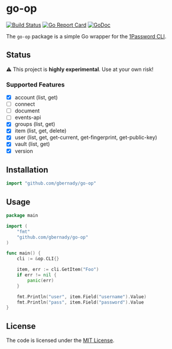# go-op

[![Build Status](https://github.com/gbernady/go-op/workflows/Build/badge.svg?branch=main)](https://github.com/gbernady/go-op/actions?query=branch%3Amain)
[![Go Report Card](https://goreportcard.com/badge/github.com/gbernady/go-op)](https://goreportcard.com/report/github.com/gbernady/go-op)
[![GoDoc](https://pkg.go.dev/badge/github.com/gbernady/go-op)](https://pkg.go.dev/github.com/gbernady/go-op)

The `go-op` package is a simple Go wrapper for the [1Password CLI](https://developer.1password.com/docs/cli/get-started/).

## Status

⚠️ This project is **highly experimental**. Use at your own risk!

### Supported Features

- [x] account (list, get)
- [ ] connect
- [ ] document
- [ ] events-api
- [x] groups (list, get)
- [x] item (list, get, delete)
- [x] user (list, get, get-current, get-fingerprint, get-public-key)
- [x] vault (list, get)
- [x] version

## Installation

```go
import "github.com/gbernady/go-op"
```

## Usage

```go
package main

import (
    "fmt"
    "github.com/gbernady/go-op"
)

func main() {
    cli := &op.CLI{}

    item, err := cli.GetItem("Foo")
    if err != nil {
        panic(err)
    }

    fmt.Println("user", item.Field("username").Value)
    fmt.Println("pass", item.Field("password").Value
}
```

## License

The code is licensed under the [MIT License](./LICENSE).
